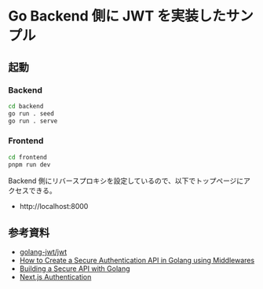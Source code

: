 # Go Backend 側に JWT を実装したサンプル

## 起動

### Backend

```bash
cd backend
go run . seed
go run . serve
```

### Frontend

```bash
cd frontend
pnpm run dev
```

Backend 側にリバースプロキシを設定しているので、以下でトップページにアクセスできる。

- http://localhost:8000

## 参考資料

- [golang-jwt/jwt](https://github.com/golang-jwt/jwt)
- [How to Create a Secure Authentication API in Golang using Middlewares](https://medium.com/@fasgolangdev/how-to-create-a-secure-authentication-api-in-golang-using-middlewares-6988632ddfd3)
- [Building a Secure API with Golang](https://blog.stackademic.com/building-a-secure-api-with-golang-42b563d42c0d)
- [Next.js Authentication](https://nextjs.org/docs/pages/building-your-application/authentication)
